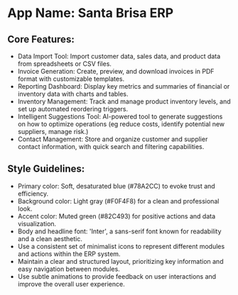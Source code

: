 # **App Name**: Santa Brisa ERP

## Core Features:

- Data Import Tool: Import customer data, sales data, and product data from spreadsheets or CSV files.
- Invoice Generation: Create, preview, and download invoices in PDF format with customizable templates.
- Reporting Dashboard: Display key metrics and summaries of financial or inventory data with charts and tables.
- Inventory Management: Track and manage product inventory levels, and set up automated reordering triggers.
- Intelligent Suggestions Tool: AI-powered tool to generate suggestions on how to optimize operations (eg reduce costs, identify potential new suppliers, manage risk.)
- Contact Management: Store and organize customer and supplier contact information, with quick search and filtering capabilities.

## Style Guidelines:

- Primary color: Soft, desaturated blue (#78A2CC) to evoke trust and efficiency.
- Background color: Light gray (#F0F4F8) for a clean and professional look.
- Accent color: Muted green (#82C493) for positive actions and data visualization.
- Body and headline font: 'Inter', a sans-serif font known for readability and a clean aesthetic.
- Use a consistent set of minimalist icons to represent different modules and actions within the ERP system.
- Maintain a clear and structured layout, prioritizing key information and easy navigation between modules.
- Use subtle animations to provide feedback on user interactions and improve the overall user experience.